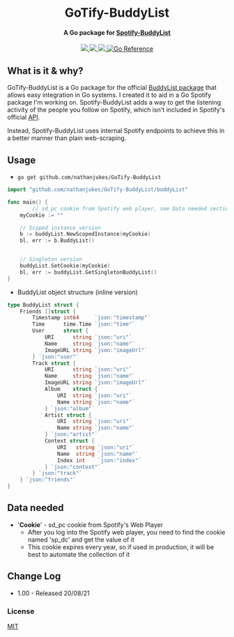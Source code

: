 <h1 align="center">
  GoTify-BuddyList
</h1>

<h4 align="center">A Go package for <a href="https://github.com/valeriangalliat/spotify-buddylist">Spotify-BuddyList</a></h4>

<p align="center">
  <a href="https://github.com/nathanjukes/GoTify-BuddyList">
      <img src="https://scrutinizer-ci.com/g/pH7Software/pH7-Social-Dating-CMS/badges/build.png?b=master">
  </a>
  <a href="https://pkg.go.dev/github.com/nathanjukes/GoTify-BuddyList">
    <img src="https://img.shields.io/badge/version-v1.0-blue">
  </a>
  <a href="https://github.com/nathanjukes/Sorting-Algorithm-Visualisation/blob/master/LICENSE.md">
    <img src="https://img.shields.io/github/license/Naereen/StrapDown.js.svg">
  </a>
	<a href="https://pkg.go.dev/github.com/nathanjukes/GoTify-BuddyList"><img src="https://pkg.go.dev/badge/github.com/nathanjukes/GoTify-BuddyList.svg" alt="Go Reference"></a>
</p>

## What is it & why?

GoTify-BuddyList is a Go package for the official <a href="https://github.com/valeriangalliat/spotify-buddylist">BuddyList package</a> that allows easy integration in Go systems. I created it to aid in a Go Spotify package I'm working on. Spotify-BuddyList adds a way to get the listening activity of the people you follow on Spotify, which isn't included in Spotify's official <a href="https://developer.spotify.com/documentation/web-api/">API</a>.

Instead, Spotify-BuddyList uses internal Spotify endpoints to achieve this in a better manner than plain web-scraping.
## Usage

- `go get github.com/nathanjukes/GoTify-BuddyList`

```go
import "github.com/nathanjukes/GoTify-BuddyList/buddyList"

func main() {
        // sd_pc cookie from Spotify web player, see Data needed section in docs
	myCookie := ""

	// Scoped instance version
	b := buddyList.NewScopedInstance(myCookie)
	bl, err := b.BuddyList()


	// Singleton version
	buddyList.SetCookie(myCookie)
	bl, err := buddyList.GetSingletonBuddyList()
}
```

- BuddyList object structure (inline version)
```go
type BuddyList struct {
	Friends []struct {
		Timestamp int64     `json:"timestamp"`
		Time      time.Time `json:"time"`
		User      struct {
			URI      string `json:"uri"`
			Name     string `json:"name"`
			ImageURL string `json:"imageUrl"`
		} `json:"user"`
		Track struct {
			URI      string `json:"uri"`
			Name     string `json:"name"`
			ImageURL string `json:"imageUrl"`
			Album    struct {
				URI  string `json:"uri"`
				Name string `json:"name"`
			} `json:"album"`
			Artist struct {
				URI  string `json:"uri"`
				Name string `json:"name"`
			} `json:"artist"`
			Context struct {
				URI   string `json:"uri"`
				Name  string `json:"name"`
				Index int    `json:"index"`
			} `json:"context"`
		} `json:"track"`
	} `json:"friends"`
}
```

## Data needed

- '<b>Cookie</b>' - sd_pc cookie from Spotify's Web Player
    - After you log into the Spotify web player, you need to find the cookie named 'sp_dc' and get the value of it
    - This cookie expires every year, so if used in production, it will be best to automate the collection of it

## Change Log

- 1.00 - Released 20/08/21


### License
[MIT](https://github.com/nathanjukes/GoTify-BuddyList/blob/master/LICENSE.md)

